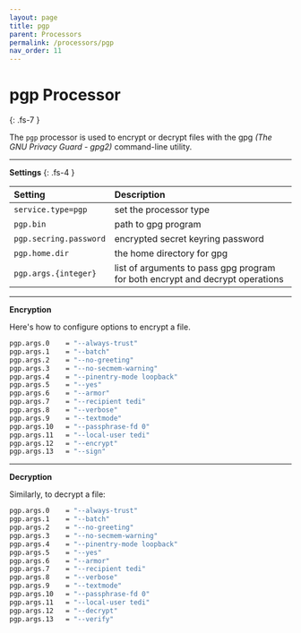 ```yaml
---
layout: page
title: pgp
parent: Processors
permalink: /processors/pgp
nav_order: 11
---
```


# pgp Processor
{: .fs-7 }

The `pgp` processor is used to encrypt or decrypt files with the gpg *(The GNU Privacy Guard - gpg2)* command-line utility.


---

**Settings**
{: .fs-4 }


| **Setting**                   | **Description**           |
|:------------------------------|:--------------------------|
| `service.type=pgp`            | set the processor type |
| `pgp.bin`                     | path to gpg program |
| `pgp.secring.password`        | encrypted secret keyring password|
| `pgp.home.dir`                | the home directory for gpg |
| `pgp.args.{integer}`          | list of arguments to pass gpg program for both encrypt and decrypt operations|

---

**Encryption**

Here's how to configure options to encrypt a file.

```sh
pgp.args.0    = "--always-trust"
pgp.args.1    = "--batch"
pgp.args.2    = "--no-greeting"
pgp.args.3    = "--no-secmem-warning"
pgp.args.4    = "--pinentry-mode loopback"
pgp.args.5    = "--yes"
pgp.args.6    = "--armor"
pgp.args.7    = "--recipient tedi"
pgp.args.8    = "--verbose"
pgp.args.9    = "--textmode"
pgp.args.10   = "--passphrase-fd 0"
pgp.args.11   = "--local-user tedi"
pgp.args.12   = "--encrypt"
pgp.args.13   = "--sign"
```

---

**Decryption**

Similarly, to decrypt a file:

```sh
pgp.args.0    = "--always-trust"
pgp.args.1    = "--batch"
pgp.args.2    = "--no-greeting"
pgp.args.3    = "--no-secmem-warning"
pgp.args.4    = "--pinentry-mode loopback"
pgp.args.5    = "--yes"
pgp.args.6    = "--armor"
pgp.args.7    = "--recipient tedi"
pgp.args.8    = "--verbose"
pgp.args.9    = "--textmode"
pgp.args.10   = "--passphrase-fd 0"
pgp.args.11   = "--local-user tedi"
pgp.args.12   = "--decrypt"
pgp.args.13   = "--verify"
```